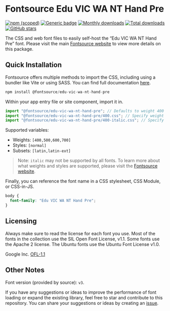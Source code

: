 # Fontsource Edu VIC WA NT Hand Pre

[![npm (scoped)](https://img.shields.io/npm/v/@fontsource/edu-vic-wa-nt-hand-pre?color=brightgreen)](https://www.npmjs.com/package/@fontsource/edu-vic-wa-nt-hand-pre) [![Generic badge](https://img.shields.io/badge/fontsource-passing-brightgreen)](https://github.com/fontsource/fontsource) [![Monthly downloads](https://badgen.net/npm/dm/@fontsource/edu-vic-wa-nt-hand-pre)](https://github.com/fontsource/fontsource) [![Total downloads](https://badgen.net/npm/dt/@fontsource/edu-vic-wa-nt-hand-pre)](https://github.com/fontsource/fontsource) [![GitHub stars](https://img.shields.io/github/stars/fontsource/fontsource.svg?style=social&label=Star)](https://github.com/fontsource/fontsource/stargazers)

The CSS and web font files to easily self-host the “Edu VIC WA NT Hand Pre” font. Please visit the main [Fontsource website](https://fontsource.org/fonts/edu-vic-wa-nt-hand-pre) to view more details on this package.

## Quick Installation

Fontsource offers multiple methods to import the CSS, including using a bundler like Vite or using SASS. You can find full documentation [here](https://fontsource.org/docs/getting-started/introduction).

```javascript
npm install @fontsource/edu-vic-wa-nt-hand-pre
```

Within your app entry file or site component, import it in.

```javascript
import "@fontsource/edu-vic-wa-nt-hand-pre"; // Defaults to weight 400
import "@fontsource/edu-vic-wa-nt-hand-pre/400.css"; // Specify weight
import "@fontsource/edu-vic-wa-nt-hand-pre/400-italic.css"; // Specify weight and style
```

Supported variables:
- Weights: `[400,500,600,700]`
- Styles: `[normal]`
- Subsets: `[latin,latin-ext]`

> Note: `italic` may not be supported by all fonts. To learn more about what weights and styles are supported, please visit the [Fontsource website](https://fontsource.org/fonts/edu-vic-wa-nt-hand-pre).

Finally, you can reference the font name in a CSS stylesheet, CSS Module, or CSS-in-JS.

```css
body {
  font-family: "Edu VIC WA NT Hand Pre";
}
```

## Licensing
Always make sure to read the license for each font you use. Most of the fonts in the collection use the SIL Open Font License, v1.1. Some fonts use the Apache 2 license. The Ubuntu fonts use the Ubuntu Font License v1.0.

Google Inc.
[OFL-1.1](http://scripts.sil.org/OFL)

## Other Notes
Font version (provided by source): `v3`.

If you have any suggestions or ideas to improve the performance of font loading or expand the existing library, feel free to star and contribute to this repository. You can share your suggestions or ideas by creating an [issue](https://github.com/fontsource/fontsource/issues).